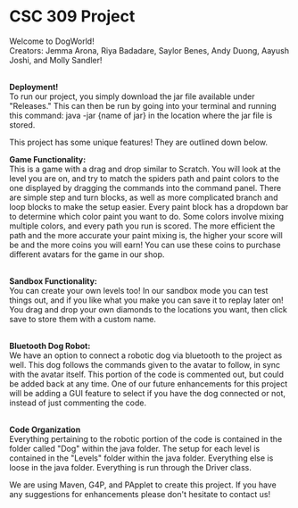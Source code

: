# CSC 309 Project
Welcome to DogWorld! <br>
Creators: Jemma Arona, Riya Badadare, Saylor Benes, Andy Duong,
Aayush Joshi, and Molly Sandler!

<br>
<b> Deployment! </b>
<br>
To run our project, you simply download the jar file available under "Releases."
This can then be run by going into your terminal and running this command:
java -jar {name of jar} in the location where the jar file is stored.

This project has some unique features! They are outlined down below.

<b> Game Functionality: </b><br>
This is a game with a drag and drop similar to Scratch. You will look at the 
level you are on, and try to match the spiders path and paint colors to the
one displayed by dragging the commands into the command panel. There are 
simple step and turn blocks, as well as more complicated branch and loop blocks
to make the setup easier. Every paint block has a dropdown bar to determine which
color paint you want to do. Some colors involve mixing multiple colors, and 
every path you run is scored. The more efficient the path and the more 
accurate your paint mixing is, the higher your score will be and the more coins you will earn!
You can use these coins to purchase different avatars for the game in our shop.
<br> <br>

<b> Sandbox Functionality: </b> <br>
You can create your own levels too! In our sandbox mode you can test things out, and
if you like what you make you can save it to replay later on! You drag and drop your
own diamonds to the locations you want, then click save to store them with a custom name.
<br> <br>

<b> Bluetooth Dog Robot: </b> <br>
We have an option to connect a robotic dog  via bluetooth to the project as well. 
This dog follows the commands given to the avatar to follow, in sync with the avatar itself.
This portion of the code is commented out, but could be added back at any time. One 
of our future enhancements for this project will be adding a GUI feature to select if
you have the dog connected or not, instead of just commenting the code. 
<br>
<br>

<b> Code Organization </b>
<br>
Everything pertaining to the robotic portion of the code is contained in the folder
called "Dog" within the java folder. The setup for each level is contained in the 
"Levels" folder within the java folder. Everything else is loose in the java folder. 
Everything is run through the Driver class. 


We are using Maven, G4P, and PApplet to create this project.
If you have any suggestions for enhancements please don't hesitate to contact us!